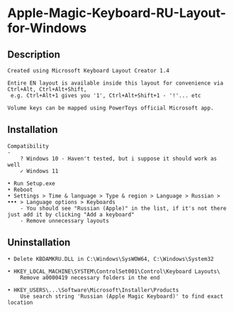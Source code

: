 # Apple-Magic-Keyboard-RU-Layout-for-Windows

Description
-
	Created using Microsoft Keyboard Layout Creator 1.4
	
	Entire EN layout is available inside this layout for convenience via Ctrl+Alt, Ctrl+Alt+Shift,
	 e.g. Ctrl+Alt+1 gives you '1', Ctrl+Alt+Shift+1 - '!'... etc

	Volume keys can be mapped using PowerToys official Microsoft app.


Installation
-
	Compatibility
	-
		? Windows 10 - Haven't tested, but i suppose it should work as well
		✓ Windows 11

	• Run Setup.exe
	• Reboot
	• Settings > Time & language > Type & region > Language > Russian > ••• > Language options > Keyboards
		- You should see "Russian (Apple)" in the list, if it's not there just add it by clicking "Add a keyboard"
		- Remove unnecessary layouts


Uninstallation
-
	• Delete KBDAMKRU.DLL in C:\Windows\SysWOW64, C:\Windows\System32

	• HKEY_LOCAL_MACHINE\SYSTEM\ControlSet001\Control\Keyboard Layouts\
		Remove a0000419 necessary folders in the end

	• HKEY_USERS\...\Software\Microsoft\Installer\Products
		Use search string 'Russian (Apple Magic Keyboard)' to find exact location
